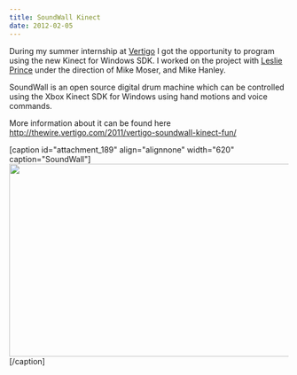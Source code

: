 ```yaml
---
title: SoundWall Kinect
date: 2012-02-05
---
```

During my summer internship at <a title="Vertigo" href="http://vertigo.com/" target="_blank">Vertigo</a> I got the opportunity to program using the new Kinect for Windows SDK. I worked on the project with <a title="Leslie Prince" href="http://leslieprince.com/" target="_blank">Leslie Prince</a> under the direction of Mike Moser, and Mike Hanley.

SoundWall is an open source digital drum machine which can be controlled using the Xbox Kinect SDK for Windows using hand motions and voice commands.

More information about it can be found here <a href="http://thewire.vertigo.com/2011/vertigo-soundwall-kinect-fun/" target="_blank">http://thewire.vertigo.com/2011/vertigo-soundwall-kinect-fun/</a>

[caption id="attachment_189" align="alignnone" width="620" caption="SoundWall"]<a title="SoundWall demo video" href="http://youtu.be/2JHhZq9gFsA" target="_blank"><img class="size-large wp-image-189" title="SoundWall" src="https://mattcarrier.com/wp-content/uploads/2012/02/SoundWallPreviewPlay-1024x576.png" alt="" width="620" height="348" /></a>[/caption]
